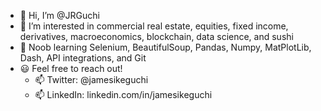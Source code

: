 - 👋 Hi, I’m @JRGuchi
- 👀 I’m interested in commercial real estate, equities, fixed income, derivatives, macroeconomics, blockchain, data science, and sushi
- 🌱 Noob learning Selenium, BeautifulSoup, Pandas, Numpy, MatPlotLib, Dash, API integrations, and Git
- 😃 Feel free to reach out!
  - 📫 Twitter: @jamesikeguchi
  - 📫 LinkedIn: linkedin.com/in/jamesikeguchi
